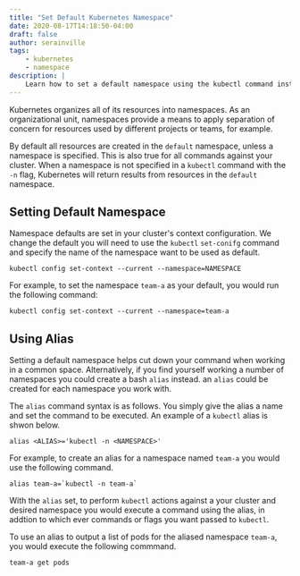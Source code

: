 ```yaml
---
title: "Set Default Kubernetes Namespace"
date: 2020-08-17T14:18:50-04:00
draft: false
author: serainville
tags:
    - kubernetes
    - namespace
description: |
    Learn how to set a default namespace using the kubectl command instead of having to specify it in commonly used spaces.
---
```


Kubernetes organizes all of its resources into namespaces. As an organizational unit, namespaces provide a means to apply separation of concern for resources used by different projects or teams, for example.

By default all resources are created in the `default` namespace, unless a namespace is specified. This is also true for all commands against your cluster. When a namespace is not specified in a `kubectl` command with the `-n` flag, Kubernetes will return results from resources in the `default` namespace.

## Setting Default Namespace
Namespace defaults are set in your cluster's context configuration. We change the default you will need to use the `kubectl` `set-conifg` command and specify the name of the namespace want to be used as default.

```shell
kubectl config set-context --current --namespace=NAMESPACE
```

For example, to set the namespace `team-a` as your default, you would run the following command:
```shell
kubectl config set-context --current --namespace=team-a
```


## Using Alias
Setting a default namespace helps cut down your command when working in a common space. Alternatively, if you find yourself working a number of namespaces you could create a bash `alias` instead. an `alias` could be created for each namespace you work with.

The `alias` command syntax is as follows. You simply give the alias a name and set the command to be executed. An example of a `kubectl` alias is shwon below.
```shell
alias <ALIAS>='kubectl -n <NAMESPACE>'
```

For example, to create an alias for a namespace named `team-a` you would use the following command.
```shell
alias team-a=`kubectl -n team-a`
```

With the `alias` set, to perform `kubectl` actions against a your cluster and desired namespace you would execute a command using the alias, in addtion to which ever commands or flags you want passed to `kubectl`. 

To use an alias to output a list of pods for the aliased namespace `team-a`, you would execute the following commmand.

```shell
team-a get pods
```
